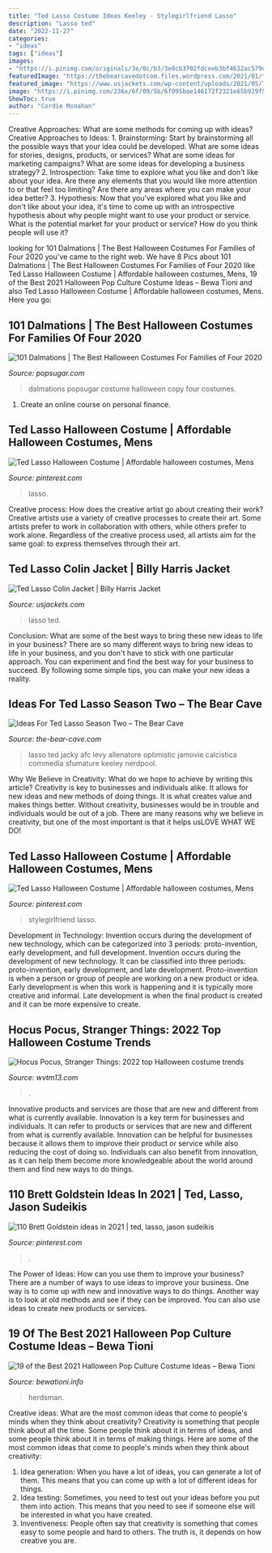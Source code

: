 ```yaml
---
title: "Ted Lasso Costume Ideas Keeley - Stylegirlfriend Lasso"
description: "Lasso ted"
date: "2022-11-27"
categories:
- "ideas"
tags: ["ideas"]
images:
- "https://i.pinimg.com/originals/3e/0c/b3/3e0cb3702fdceeb3bf4632ac579d8e2a.png"
featuredImage: "https://thebearcavedotcom.files.wordpress.com/2021/01/ted-lasso-ted-rebecca-1014x570-1.jpg"
featured_image: "https://www.usjackets.com/wp-content/uploads/2021/05/Ted-Lasso-Colin-Puffer-Jacket-340x400.jpg"
image: "https://i.pinimg.com/236x/6f/09/5b/6f095bae146172f2321e65b929f52dff.jpg?nii=t"
ShowToc: true
author: "Cordie Monahan"
---
```



Creative Approaches: What are some methods for coming up with ideas?
Creative Approaches to Ideas: 1. Brainstorming: Start by brainstorming all the possible ways that your idea could be developed. What are some ideas for stories, designs, products, or services? What are some ideas for marketing campaigns? What are some ideas for developing a business strategy? 2. Introspection: Take time to explore what you like and don't like about your idea. Are there any elements that you would like more attention to or that feel too limiting? Are there any areas where you can make your idea better? 3. Hypothesis: Now that you've explored what you like and don't like about your idea, it's time to come up with an introspective hypothesis about why people might want to use your product or service. What is the potential market for your product or service? How do you think people will use it? 
	

		
looking for 101 Dalmations | The Best Halloween Costumes For Families of Four 2020 you've came to the right web. We have 8 Pics about 101 Dalmations | The Best Halloween Costumes For Families of Four 2020 like Ted Lasso Halloween Costume | Affordable halloween costumes, Mens, 19 of the Best 2021 Halloween Pop Culture Costume Ideas – Bewa Tioni and also Ted Lasso Halloween Costume | Affordable halloween costumes, Mens. Here you go:
		
    
## 101 Dalmations | The Best Halloween Costumes For Families Of Four 2020

<img loading=lazy src="https://media1.popsugar-assets.com/files/thumbor/99mInZ9qf8rf_LHMR8rd3-goxBA/fit-in/1024x1024/filters:format_auto-!!-:strip_icc-!!-/2020/09/25/914/n/24155406/2bcb1a9c33e153e6_118976248_309373143700346_6967537848403942547_n/i/101-Dalmations.jpg" onerror="this.onerror=null;this.src='https://tse1.mm.bing.net/th?id=OIP.5TLXWdUWe5Nfks_CLGfEkQHaJQ&amp;pid=15.1';" alt="101 Dalmations | The Best Halloween Costumes For Families of Four 2020">

_Source: popsugar.com_

>dalmations popsugar costume halloween copy four costumes. 

	

1. Create an online course on personal finance.

    
## Ted Lasso Halloween Costume | Affordable Halloween Costumes, Mens

<img loading=lazy src="https://i.pinimg.com/originals/3e/0c/b3/3e0cb3702fdceeb3bf4632ac579d8e2a.png" onerror="this.onerror=null;this.src='https://tse1.mm.bing.net/th?id=OIP.Ay1PqCfp231SDYNSMjmDzQHaNK&amp;pid=15.1';" alt="Ted Lasso Halloween Costume | Affordable halloween costumes, Mens">

_Source: pinterest.com_

>lasso. 

	

Creative process: How does the creative artist go about creating their work?
Creative artists use a variety of creative processes to create their art. Some artists prefer to work in collaboration with others, while others prefer to work alone. Regardless of the creative process used, all artists aim for the same goal: to express themselves through their art.

    
## Ted Lasso Colin Jacket | Billy Harris Jacket

<img loading=lazy src="https://www.usjackets.com/wp-content/uploads/2021/05/Ted-Lasso-Colin-Puffer-Jacket-340x400.jpg" onerror="this.onerror=null;this.src='https://tse1.mm.bing.net/th?id=OIP.oRKyajkyL3IhrNhY94CQ6AAAAA&amp;pid=15.1';" alt="Ted Lasso Colin Jacket | Billy Harris Jacket">

_Source: usjackets.com_

>lasso ted. 

	

Conclusion: What are some of the best ways to bring these new ideas to life in your business?
There are so many different ways to bring new ideas to life in your business, and you don't have to stick with one particular approach. You can experiment and find the best way for your business to succeed. By following some simple tips, you can make your new ideas a reality.

    
## Ideas For Ted Lasso Season Two – The Bear Cave

<img loading=lazy src="https://thebearcavedotcom.files.wordpress.com/2021/01/ted-lasso-ted-rebecca-1014x570-1.jpg" onerror="this.onerror=null;this.src='https://tse2.mm.bing.net/th?id=OIP.YPLotO4CIVSZlK4IokVmSwHaEK&amp;pid=15.1';" alt="Ideas For Ted Lasso Season Two – The Bear Cave">

_Source: the-bear-cave.com_

>lasso ted jacky afc levy allenatore optimistic jamovie calcistica commedia sfumature keeley nerdpool. 

	

Why We Believe in Creativity: What do we hope to achieve by writing this article?
Creativity is key to businesses and individuals alike. It allows for new ideas and new methods of doing things. It is what creates value and makes things better. Without creativity, businesses would be in trouble and individuals would be out of a job. There are many reasons why we believe in creativity, but one of the most important is that it helps usLOVE WHAT WE DO!

    
## Ted Lasso Halloween Costume | Affordable Halloween Costumes, Mens

<img loading=lazy src="https://i.pinimg.com/236x/6f/09/5b/6f095bae146172f2321e65b929f52dff.jpg?nii=t" onerror="this.onerror=null;this.src='https://tse1.mm.bing.net/th?id=OIP.gFxNRivIBJuKV-PHfUebeQAAAA&amp;pid=15.1';" alt="Ted Lasso Halloween Costume | Affordable halloween costumes, Mens">

_Source: pinterest.com_

>stylegirlfriend lasso. 

	

Development in Technology: Invention occurs during the development of new technology, which can be categorized into 3 periods: proto-invention, early development, and full development.
Invention occurs during the development of new technology. It can be classified into three periods: proto-invention, early development, and late development. Proto-invention is when a person or group of people are working on a new product or idea. Early development is when this work is happening and it is typically more creative and informal. Late development is when the final product is created and it can be more expensive to create.

    
## Hocus Pocus, Stranger Things: 2022 Top Halloween Costume Trends

<img loading=lazy src="https://kubrick.htvapps.com/vader-prod.s3.amazonaws.com/1664830446-stranger-things-adult-demogorgon-costume.jpg?crop=1xw:1xh;center,top" onerror="this.onerror=null;this.src='https://tse4.mm.bing.net/th?id=OIP.pNRJeeh4CJ54h6_nrKjTFwFeH0&amp;pid=15.1';" alt="Hocus Pocus, Stranger Things: 2022 top Halloween costume trends">

_Source: wvtm13.com_

>. 

	

Innovative products and services are those that are new and different from what is currently available.
Innovation is a key term for businesses and individuals. It can refer to products or services that are new and different from what is currently available. Innovation can be helpful for businesses because it allows them to improve their product or service while also reducing the cost of doing so. Individuals can also benefit from innovation, as it can help them become more knowledgeable about the world around them and find new ways to do things.

    
## 110 Brett Goldstein Ideas In 2021 | Ted, Lasso, Jason Sudeikis

<img loading=lazy src="https://i.pinimg.com/236x/b4/96/b8/b496b89dfd0aef6786101354756bb986.jpg" onerror="this.onerror=null;this.src='https://tse4.mm.bing.net/th?id=OIP.e7pPXhPaxMMfmFQKEDAIXwAAAA&amp;pid=15.1';" alt="110 Brett Goldstein ideas in 2021 | ted, lasso, jason sudeikis">

_Source: pinterest.com_

>. 

	

The Power of Ideas: How can you use them to improve your business?
There are a number of ways to use ideas to improve your business. One way is to come up with new and innovative ways to do things. Another way is to look at old methods and see if they can be improved. You can also use ideas to create new products or services.

    
## 19 Of The Best 2021 Halloween Pop Culture Costume Ideas – Bewa Tioni

<img loading=lazy src="https://i1.wp.com/hips.hearstapps.com/vader-prod.s3.amazonaws.com/1624581592-BUCK-MASON-NAVY-VINTAGE-CASHMERE-HERDSMAN-SWEATER-01.jpg?w=1280&amp;resize=1280" onerror="this.onerror=null;this.src='https://tse1.mm.bing.net/th?id=OIP.G1I5SzE31PrIfqCRO4Zq7gHaJ3&amp;pid=15.1';" alt="19 of the Best 2021 Halloween Pop Culture Costume Ideas – Bewa Tioni">

_Source: bewationi.info_

>herdsman. 

	

Creative ideas: What are the most common ideas that come to people's minds when they think about creativity?
Creativity is something that people think about all the time. Some people think about it in terms of ideas, and some people think about it in terms of making things. Here are some of the most common ideas that come to people's minds when they think about creativity: 
1. Idea generation: When you have a lot of ideas, you can generate a lot of them. This means that you can come up with a lot of different ideas for things. 
2. Idea testing: Sometimes, you need to test out your ideas before you put them into action. This means that you need to see if someone else will be interested in what you have created. 
3. Inventiveness: People often say that creativity is something that comes easy to some people and hard to others. The truth is, it depends on how creative you are.

